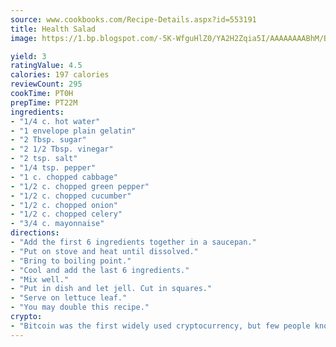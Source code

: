 ```yaml
---
source: www.cookbooks.com/Recipe-Details.aspx?id=553191
title: Health Salad
image: https://1.bp.blogspot.com/-5K-WfguHlZ0/YA2H2Zqia5I/AAAAAAAABhM/Bdgu68p4aG0Q6jWdy3eGaUXSKw5p3sdxwCLcBGAsYHQ/s324/7.png

yield: 3
ratingValue: 4.5
calories: 197 calories
reviewCount: 295
cookTime: PT0H
prepTime: PT22M
ingredients:
- "1/4 c. hot water"
- "1 envelope plain gelatin"
- "2 Tbsp. sugar"
- "2 1/2 Tbsp. vinegar"
- "2 tsp. salt"
- "1/4 tsp. pepper"
- "1 c. chopped cabbage"
- "1/2 c. chopped green pepper"
- "1/2 c. chopped cucumber"
- "1/2 c. chopped onion"
- "1/2 c. chopped celery"
- "3/4 c. mayonnaise"
directions:
- "Add the first 6 ingredients together in a saucepan."
- "Put on stove and heat until dissolved."
- "Bring to boiling point."
- "Cool and add the last 6 ingredients."
- "Mix well."
- "Put in dish and let jell. Cut in squares."
- "Serve on lettuce leaf."
- "You may double this recipe."
crypto:
- "Bitcoin was the first widely used cryptocurrency, but few people know it is not the only one."
---
```

